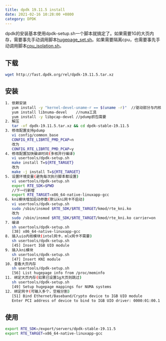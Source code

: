 ```yaml
---
title: dpdk 19.11.5 install
date: 2021-02-16 10:28:00 +0800
category: DPDK
---
```


dpdk的安装基本使用dpdk-setup.sh一个脚本就搞定了。如果需要1G的大页内存，需要事先手动调用脚本[hugepage_set.sh](https://github.com/zhaotao19860/shell-tools/blob/master/hugepage_set.sh)。如果需要隔离cpu，也需要事先手动调用脚本[cpu_isolation.sh](https://github.com/zhaotao19860/shell-tools/blob/master/cpu_isolation.sh)。

## 下载

```bash
wget http://fast.dpdk.org/rel/dpdk-19.11.5.tar.xz
```

## 安装

```bash
1. 依赖安装
   yum install -y "kernel-devel-uname-r == $(uname -r)"  //驱动部分与内核相关，编译时需要内核头文件的支持
   yum install libnuma-devel    //numa工具
   yum install -y libpcap-devel //pdump抓包需要
2. 解压
   tar -xf dpdk-19.11.5.tar.xz && cd dpdk-stable-19.11.5
3. 修改配置支持pdump
   vi config/common_base
   CONFIG_RTE_LIBRTE_PMD_PCAP=n
   改为
   CONFIG_RTE_LIBRTE_PMD_PCAP=y
4. 修改配置加快编译时间(多核并行编译)
   vi usertools/dpdk-setup.sh
   make install T=${RTE_TARGET} 
   改为 
   make -j install T=${RTE_TARGET}
5. 设置环境变量(避免每次执行脚本都设置)
   vi usertools/dpdk-setup.sh
   export RTE_SDK=$PWD 
   //下一行新增
   export RTE_TARGET=x86_64-native-linuxapp-gcc
6. kni模块增加启动参数(默认kni网卡不启动)
   vi usertools/dpdk-setup.sh
   sudo /sbin/insmod $RTE_SDK/$RTE_TARGET/kmod/rte_kni.ko
   改为
   sudo /sbin/insmod $RTE_SDK/$RTE_TARGET/kmod/rte_kni.ko carrier=on
7. 编译
   sh usertools/dpdk-setup.sh
   [38] x86_64-native-linuxapp-gcc
8. 插入uio内核模块(intel网卡，mlx网卡不需要)
   sh usertools/dpdk-setup.sh
   [45] Insert IGB UIO module
9. 插入kni模块
   sh usertools/dpdk-setup.sh
   [47] Insert KNI module
10. 查看大页内存
   sh usertools/dpdk-setup.sh
   [56] List hugepage info from /proc/meminfo
11. 绑定大页内存(如果已设置1g大页则跳过)
   sh usertools/dpdk-setup.sh
   [49] Setup hugepage mappings for NUMA systems
12. 绑定网卡(可输入多个，空格分割)
   [51] Bind Ethernet/Baseband/Crypto device to IGB UIO module
   Enter PCI address of device to bind to IGB UIO driver: 0000:01:00.1 0000:03:00.0
```

## 使用

```bash
export RTE_SDK=/export/servers/dpdk-stable-19.11.5
export RTE_TARGET=x86_64-native-linuxapp-gcc
```